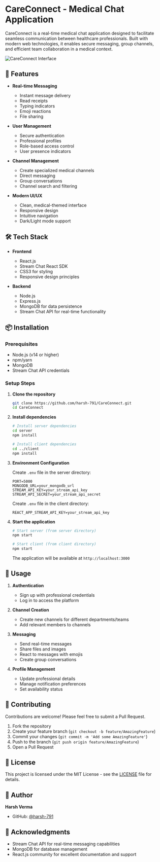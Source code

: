 # CareConnect - Medical Chat Application

CareConnect is a real-time medical chat application designed to facilitate seamless communication between healthcare professionals. Built with modern web technologies, it enables secure messaging, group channels, and efficient team collaboration in a medical context.

![CareConnect Interface](https://drive.google.com/file/d/1-PgPgfwjZxu_uTAQFIJk0iXuIrB-8NCA/view?usp=sharing)

## 🌟 Features

- **Real-time Messaging**

  - Instant message delivery
  - Read receipts
  - Typing indicators
  - Emoji reactions
  - File sharing

- **User Management**

  - Secure authentication
  - Professional profiles
  - Role-based access control
  - User presence indicators

- **Channel Management**

  - Create specialized medical channels
  - Direct messaging
  - Group conversations
  - Channel search and filtering

- **Modern UI/UX**
  - Clean, medical-themed interface
  - Responsive design
  - Intuitive navigation
  - Dark/Light mode support

## 🛠️ Tech Stack

- **Frontend**

  - React.js
  - Stream Chat React SDK
  - CSS3 for styling
  - Responsive design principles

- **Backend**
  - Node.js
  - Express.js
  - MongoDB for data persistence
  - Stream Chat API for real-time functionality

## 📦 Installation

### Prerequisites

- Node.js (v14 or higher)
- npm/yarn
- MongoDB
- Stream Chat API credentials

### Setup Steps

1. **Clone the repository**

   ```bash
   git clone https://github.com/harsh-791/CareConnect.git
   cd CareConnect
   ```

2. **Install dependencies**

   ```bash
   # Install server dependencies
   cd server
   npm install

   # Install client dependencies
   cd ../client
   npm install
   ```

3. **Environment Configuration**

   Create `.env` file in the server directory:

   ```env
   PORT=5000
   MONGODB_URL=your_mongodb_url
   STREAM_API_KEY=your_stream_api_key
   STREAM_API_SECRET=your_stream_api_secret
   ```

   Create `.env` file in the client directory:

   ```env
   REACT_APP_STREAM_API_KEY=your_stream_api_key
   ```

4. **Start the application**

   ```bash
   # Start server (from server directory)
   npm start

   # Start client (from client directory)
   npm start
   ```

   The application will be available at `http://localhost:3000`

## 🚀 Usage

1. **Authentication**

   - Sign up with professional credentials
   - Log in to access the platform

2. **Channel Creation**

   - Create new channels for different departments/teams
   - Add relevant members to channels

3. **Messaging**

   - Send real-time messages
   - Share files and images
   - React to messages with emojis
   - Create group conversations

4. **Profile Management**
   - Update professional details
   - Manage notification preferences
   - Set availability status

## 👥 Contributing

Contributions are welcome! Please feel free to submit a Pull Request.

1. Fork the repository
2. Create your feature branch (`git checkout -b feature/AmazingFeature`)
3. Commit your changes (`git commit -m 'Add some AmazingFeature'`)
4. Push to the branch (`git push origin feature/AmazingFeature`)
5. Open a Pull Request

## 📄 License

This project is licensed under the MIT License - see the [LICENSE](LICENSE) file for details.

## 👤 Author

**Harsh Verma**

- GitHub: [@harsh-791](https://github.com/harsh-791)

## 🙏 Acknowledgments

- Stream Chat API for real-time messaging capabilities
- MongoDB for database management
- React.js community for excellent documentation and support
